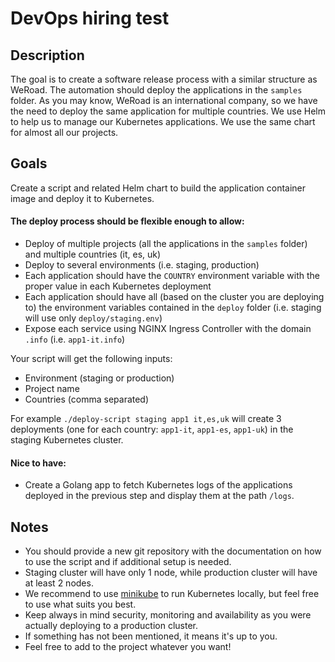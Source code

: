 # DevOps hiring test

## Description
The goal is to create a software release process with a similar structure as WeRoad. The automation should deploy the applications in the `samples` folder.
As you may know, WeRoad is an international company, so we have the need to deploy the same application for multiple countries.
We use Helm to help us to manage our Kubernetes applications. We use the same chart for almost all our projects.

## Goals
Create a script and related Helm chart to build the application container image and deploy it to Kubernetes.

#### The deploy process should be flexible enough to allow:
- Deploy of multiple projects (all the applications in the `samples` folder) and multiple countries (it, es, uk)
- Deploy to several environments (i.e. staging, production)
- Each application should have the `COUNTRY` environment variable with the proper value in each Kubernetes deployment
- Each application should have all (based on the cluster you are deploying to) the environment variables contained in the `deploy` folder (i.e. staging will use only `deploy/staging.env`)
- Expose each service using NGINX Ingress Controller with the domain `.info` (i.e. `app1-it.info`)

Your script will get the following inputs:
- Environment (staging or production)
- Project name
- Countries (comma separated)

For example `./deploy-script staging app1 it,es,uk` will create 3 deployments (one for each country: `app1-it`, `app1-es`, `app1-uk`) in the staging Kubernetes cluster.

#### Nice to have:
- Create a Golang app to fetch Kubernetes logs of the applications deployed in the previous step and display them at the path `/logs`.

## Notes
- You should provide a new git repository with the documentation on how to use the script and if additional setup is needed.
- Staging cluster will have only 1 node, while production cluster will have at least 2 nodes.
- We recommend to use [minikube](https://github.com/kubernetes/minikube) to run Kubernetes locally, but feel free to use what suits you best.
- Keep always in mind security, monitoring and availability as you were actually deploying to a production cluster.
- If something has not been mentioned, it means it's up to you.
- Feel free to add to the project whatever you want!
